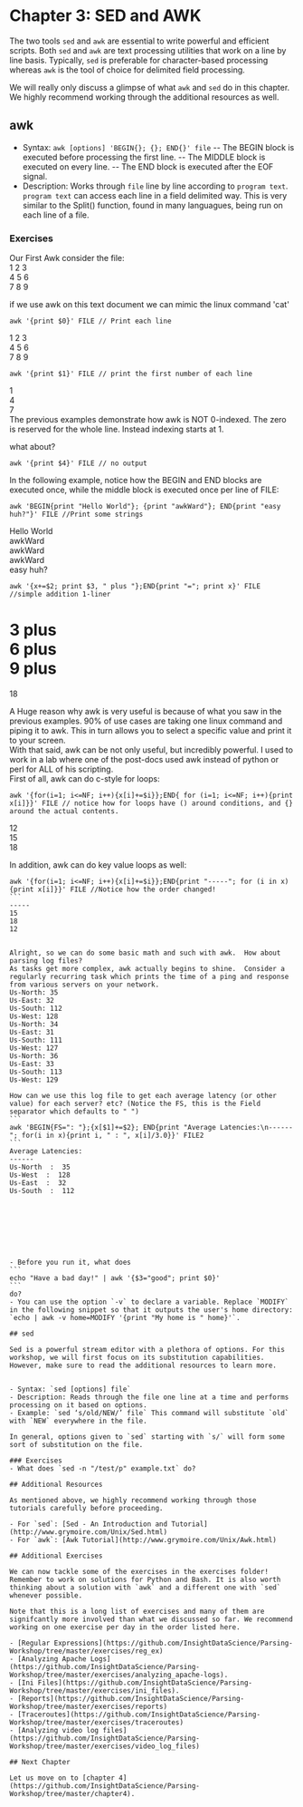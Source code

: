 # Chapter 3: SED and AWK

The two tools `sed` and `awk` are essential to write powerful and efficient scripts. Both `sed` and `awk` are text processing utilities that work on a line by line basis. Typically, `sed` is preferable for character-based processing whereas `awk` is the tool of choice for delimited field processing.

We will really only discuss a glimpse of what `awk` and `sed` do in this chapter. We highly recommend working through the additional resources as well.

## awk

- Syntax: `awk [options] 'BEGIN{}; {}; END{}' file`
-- The BEGIN block is executed before processing the first line.
-- The MIDDLE block is executed on every line.
-- The END block is executed after the EOF signal.
- Description: Works through `file` line by line according to `program text`. `program text` can access each line in a field delimited way.  This is very similar to the Split() function, found in many languagues, being run on each line of a file.

### Exercises
Our First Awk
consider the file:  
1 2 3  
4 5 6  
7 8 9  

if we use awk on this text document we can mimic the linux command 'cat'
```
awk '{print $0}' FILE // Print each line
```
1 2 3  
4 5 6  
7 8 9  

```
awk '{print $1}' FILE // print the first number of each line
```
1  
4  
7  
The previous examples demonstrate how awk is NOT 0-indexed.  The zero is reserved for the whole line.  Instead indexing starts at 1.  

what about?  
```
awk '{print $4}' FILE // no output
```

In the following example, notice how the BEGIN and END blocks are executed once, while the middle block is executed once per line of FILE:  
```
awk 'BEGIN{print "Hello World"}; {print "awkWard"}; END{print "easy huh?"}' FILE //Print some strings  
```
Hello World  
awkWard  
awkWard  
awkWard  
easy huh?  

```
awk '{x+=$2; print $3, " plus "};END{print "="; print x}' FILE //simple addition 1-liner
```
3 plus   
6 plus   
9 plus   
= 
18  

A Huge reason why awk is very useful is because of what you saw in the previous examples.  90% of use cases are taking one linux command and piping it to awk.  This in turn allows you to select a specific value and print it to your screen.  
With that said, awk can be not only useful, but incredibly powerful.  I used to work in a lab where one of the post-docs used awk instead of python or perl for ALL of his scripting.  
First of all, awk can do c-style for loops:  
```
awk '{for(i=1; i<=NF; i++){x[i]+=$i}};END{ for (i=1; i<=NF; i++){print x[i]}}' FILE // notice how for loops have () around conditions, and {} around the actual contents.
```
12  
15  
18  
  
In addition, awk can do key value loops as well:
````
awk '{for(i=1; i<=NF; i++){x[i]+=$i}};END{print "-----"; for (i in x){print x[i]}}' FILE //Notice how the order changed!
```
-----  
15  
18  
12  


Alright, so we can do some basic math and such with awk.  How about parsing log files?  
As tasks get more complex, awk actually begins to shine.  Consider a regularly recurring task which prints the time of a ping and response from various servers on your network.  
Us-North: 35   
Us-East: 32  
Us-South: 112  
Us-West: 128  
Us-North: 34   
Us-East: 31  
Us-South: 111  
Us-West: 127  
Us-North: 36  
Us-East: 33  
Us-South: 113  
Us-West: 129  

How can we use this log file to get each average latency (or other value) for each server? etc? (Notice the FS, this is the Field separator which defaults to " ")
```
awk 'BEGIN{FS=": "};{x[$1]+=$2}; END{print "Average Latencies:\n------"; for(i in x){print i, " : ", x[i]/3.0}}' FILE2
```
Average Latencies:  
------  
Us-North  :  35  
Us-West  :  128  
Us-East  :  32  
Us-South  :  112  








- Before you run it, what does
```
echo "Have a bad day!" | awk '{$3="good"; print $0}'
```
do?
- You can use the option `-v` to declare a variable. Replace `MODIFY` in the following snippet so that it outputs the user's home directory: `echo | awk -v home=MODIFY '{print "My home is " home}'`.

## sed

Sed is a powerful stream editor with a plethora of options. For this workshop, we will first focus on its substitution capabilities. However, make sure to read the additional resources to learn more.


- Syntax: `sed [options] file`
- Description: Reads through the file one line at a time and performs processing on it based on options.
- Example: `sed ‘s/old/NEW/’ file` This command will substitute `old` with `NEW` everywhere in the file.

In general, options given to `sed` starting with `s/` will form some sort of substitution on the file.

### Exercises
- What does `sed -n "/test/p" example.txt` do?

## Additional Resources

As mentioned above, we highly recommend working through those tutorials carefully before proceeding.

- For `sed`: [Sed - An Introduction and Tutorial](http://www.grymoire.com/Unix/Sed.html)
- For `awk`: [Awk Tutorial](http://www.grymoire.com/Unix/Awk.html)

## Additional Exercises

We can now tackle some of the exercises in the exercises folder!
Remember to work on solutions for Python and Bash. It is also worth thinking about a solution with `awk` and a different one with `sed` whenever possible.

Note that this is a long list of exercises and many of them are signifcantly more involved than what we discussed so far. We recommend working on one exercise per day in the order listed here.

- [Regular Expressions](https://github.com/InsightDataScience/Parsing-Workshop/tree/master/exercises/reg_ex)
- [Analyzing Apache Logs](https://github.com/InsightDataScience/Parsing-Workshop/tree/master/exercises/analyzing_apache-logs).
- [Ini Files](https://github.com/InsightDataScience/Parsing-Workshop/tree/master/exercises/ini_files).
- [Reports](https://github.com/InsightDataScience/Parsing-Workshop/tree/master/exercises/reports)
- [Traceroutes](https://github.com/InsightDataScience/Parsing-Workshop/tree/master/exercises/traceroutes)
- [Analyzing video log files](https://github.com/InsightDataScience/Parsing-Workshop/tree/master/exercises/video_log_files)

## Next Chapter

Let us move on to [chapter 4](https://github.com/InsightDataScience/Parsing-Workshop/tree/master/chapter4).
